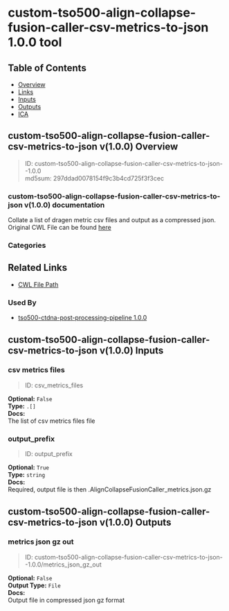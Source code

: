 
custom-tso500-align-collapse-fusion-caller-csv-metrics-to-json 1.0.0 tool
=========================================================================

## Table of Contents
  
- [Overview](#custom-tso500-align-collapse-fusion-caller-csv-metrics-to-json-v100-overview)  
- [Links](#related-links)  
- [Inputs](#custom-tso500-align-collapse-fusion-caller-csv-metrics-to-json-v100-inputs)  
- [Outputs](#custom-tso500-align-collapse-fusion-caller-csv-metrics-to-json-v100-outputs)  
- [ICA](#ica)  


## custom-tso500-align-collapse-fusion-caller-csv-metrics-to-json v(1.0.0) Overview



  
> ID: custom-tso500-align-collapse-fusion-caller-csv-metrics-to-json--1.0.0  
> md5sum: 297ddad0078154f9c3b4cd725f3f3cec

### custom-tso500-align-collapse-fusion-caller-csv-metrics-to-json v(1.0.0) documentation
  
Collate a list of dragen metric csv files and output as a compressed json.
Original CWL File can be found [here](https://github.com/YinanWang16/tso500-ctdna-post-processing/blob/main/cwl/tools/tsv2json/tsv2json.cwl)

### Categories
  


## Related Links
  
- [CWL File Path](../../../../../../tools/custom-tso500-align-collapse-fusion-caller-csv-metrics-to-json/1.0.0/custom-tso500-align-collapse-fusion-caller-csv-metrics-to-json__1.0.0.cwl)  


### Used By
  
- [tso500-ctdna-post-processing-pipeline 1.0.0](../../../workflows/tso500-ctdna-post-processing-pipeline/1.0.0/tso500-ctdna-post-processing-pipeline__1.0.0.md)  

  


## custom-tso500-align-collapse-fusion-caller-csv-metrics-to-json v(1.0.0) Inputs

### csv metrics files



  
> ID: csv_metrics_files
  
**Optional:** `False`  
**Type:** `.[]`  
**Docs:**  
The list of csv metrics files file


### output_prefix



  
> ID: output_prefix
  
**Optional:** `True`  
**Type:** `string`  
**Docs:**  
Required, output file is then <this>.AlignCollapseFusionCaller_metrics.json.gz

  


## custom-tso500-align-collapse-fusion-caller-csv-metrics-to-json v(1.0.0) Outputs

### metrics json gz out



  
> ID: custom-tso500-align-collapse-fusion-caller-csv-metrics-to-json--1.0.0/metrics_json_gz_out  

  
**Optional:** `False`  
**Output Type:** `File`  
**Docs:**  
Output file in compressed json gz format
  

  

